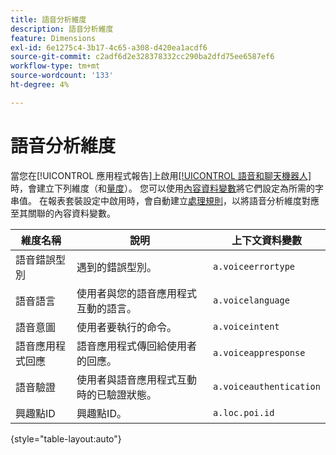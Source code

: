 ```yaml
---
title: 語音分析維度
description: 語音分析維度
feature: Dimensions
exl-id: 6e1275c4-3b17-4c65-a308-d420ea1acdf6
source-git-commit: c2adf6d2e328378332cc290ba2dfd75ee6587ef6
workflow-type: tm+mt
source-wordcount: '133'
ht-degree: 4%

---
```


# 語音分析維度

當您在[!UICONTROL 應用程式報告]上啟用[[!UICONTROL 語音和聊天機器人]](/help/admin/admin/c-manage-report-suites/c-edit-report-suites/app-reporting.md)時，會建立下列維度（和[量度](../metrics/voice-metrics.md)）。 您可以使用[內容資料變數](/help/implement/vars/page-vars/contextdata.md)將它們設定為所需的字串值。 在報表套裝設定中啟用時，會自動建立[處理規則](/help/admin/admin/c-manage-report-suites/c-edit-report-suites/general/processing-rules/pr-overview.md)，以將語音分析維度對應至其關聯的內容資料變數。

| 維度名稱 | 說明 | 上下文資料變數 |
| --- | --- | --- |
| 語音錯誤型別 | 遇到的錯誤型別。 | `a.voiceerrortype` |
| 語音語言 | 使用者與您的語音應用程式互動的語言。 | `a.voicelanguage` |
| 語音意圖 | 使用者要執行的命令。 | `a.voiceintent` |
| 語音應用程式回應 | 語音應用程式傳回給使用者的回應。 | `a.voiceappresponse` |
| 語音驗證 | 使用者與語音應用程式互動時的已驗證狀態。 | `a.voiceauthentication` |
| 興趣點ID | 興趣點ID。 | `a.loc.poi.id` |

{style="table-layout:auto"}
